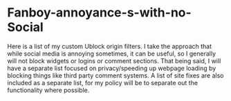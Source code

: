 # Fanboy-annoyance-s-with-no-Social
Here is a list of my custom Ublock origin filters. I take the approach that while social media is annoying sometimes, it can be useful, so I generally will not block widgets or logins or comment sections. That being said, I will have a separate list focused on privacy/speeding up webpage loading by blocking things like third party comment systems. A list of site fixes are also included as a separate list, for my policy will be to separate out the functionality where possible.
